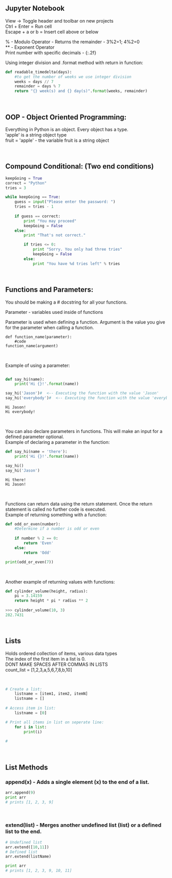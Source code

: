 ## Jupyter Notebook
View -> Toggle header and toolbar on new projects<br>
Ctrl + Enter = Run cell<br>
Escape + a or b = Insert cell above or below<br>


% - Modulo Operator - Returns the remainder - 3%2=1; 4%2=0<br>
** - Exponent Operator<br>
Print number with specific decimals - {:.2f}

Using integer division and .format method with return in function:
```python
def readable_timedelta(days):
    #to get the number of weeks we use integer division
    weeks = days // 7
    remainder = days % 7
    return "{} week(s) and {} day(s)".format(weeks, remainder)
```

<br>

## OOP - Object Oriented Programming:
Everything in Python is an object. Every object has a type.<br>
'apple' is a string object type<br>
fruit = 'apple' - the variable fruit is a string object

<br>

## Compound Conditional: (Two end conditions)
```python
keepGoing = True
correct = "Python"
tries = 3

while keepGoing == True:
    guess = input("Please enter the password: ")
    tries = tries - 1
    
    if guess == correct:
        print "You may proceed"
        keepGoing = False
    else:
        print "That's not correct."

        if tries <= 0:
            print "Sorry. You only had three tries"
            keepGoing = False
        else:
            print "You have %d tries left" % tries
```

<br>

## Functions and Parameters:
You should be making a # docstring for all your functions.

Parameter - variables used inside of functions

Parameter is used when defining a function. Argument is the value you give for the parameter when calling a function.
```
def function_name(parameter):
    #code
function_name(argument)
```

<br>

Example of using a parameter:
```python

def say_hi(name):
    print('Hi {}!'.format(name))

say_hi('Jason')#  <-- Executing the function with the value 'Jason'
say_hi('everybody')#  <-- Executing the function with the value 'everybody'
```
```
Hi Jason!
Hi everybody!
```

<br>

You can also declare parameters in functions. This will make an input for a defined parameter optional.<br>
Example of declaring a parameter in the function:
```python
def say_hi(name = 'there'):
    print('Hi {}!'.format(name))

say_hi()
say_hi('Jason')
```
```
Hi there!
Hi Jason!
```

<br>

Functions can return data using the return statement. Once the return statement is called no further code is executed.<br>
Example of returning something with a function:
```python
def odd_or_even(number):
    #Determine if a number is odd or even
	
    if number % 2 == 0:
        return 'Even'
    else:
        return 'Odd'

print(odd_or_even(7))
```

<br>

Another example of returning values with functions:
```python
def cylinder_volume(height, radius):
    pi = 3.14159
    return height * pi * radius ** 2
    
>>> cylinder_volume(10, 3)
282.7431
```

<br>

## Lists
Holds ordered collection of items, various data types<br>
The index of the first item in a list is 0.<br>
DONT MAKE SPACES AFTER COMMAS IN LISTS<br>
count_list = [1,2,3,a,5,6,7,8,b,10]

<br>

```python
# Create a list:
    listname = [item1, item2, itemN]
    listname = []
    
# Access item in list:
    listname = [0]

# Print all items in list on seperate line:
    for i in list:
        print(i)
	
#
```

<br>

## List Methods

### append(x) - Adds a single element (x) to the end of a list.
```python
arr.append(9)   
print arr  
# prints [1, 2, 3, 9]
```

<br>

### extend(list) - Merges another undefined list (list) or a defined list to the end.
```python
# Undefined list
arr.extend([10,11])
# Defined list
arr.extend(listName)

print arr
# prints [1, 2, 3, 9, 10, 11]
```


